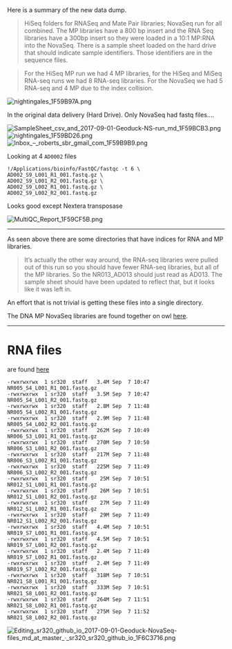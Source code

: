 Here is a summary of the new data dump. 

>HiSeq folders for RNASeq and Mate Pair libraries;
NovaSeq run for all combined.  The MP libraries have a 800 bp insert and the RNA Seq libraries have a 300bp insert so they were loaded in a 10:1 MP:RNA into the NovaSeq.
There is a sample sheet loaded on the hard drive that should indicate sample identifiers.  Those identifiers are in the sequence files.

>For the HiSeq MP run we had 4 MP libraries, for the HiSeq and MiSeq RNA-seq runs we had 8 RNA-seq libraries. For the NovaSeq we had 5 RNA-seq and 4 MP due to the index collision.

<img src="http://eagle.fish.washington.edu/cnidarian/skitch/nightingales_1F59B97A.png" alt="nightingales_1F59B97A.png"/>

In the original data delivery (Hard Drive).
Only NovaSeq had fastq files....

<img src="http://eagle.fish.washington.edu/cnidarian/skitch/SampleSheet_csv_and_2017-09-01-Geoduck-NS-run_md_1F59BCB3.png" alt="SampleSheet_csv_and_2017-09-01-Geoduck-NS-run_md_1F59BCB3.png"/>

<img src="http://eagle.fish.washington.edu/cnidarian/skitch/nightingales_1F59BD26.png" alt="nightingales_1F59BD26.png"/>


<img src="http://eagle.fish.washington.edu/cnidarian/skitch/Inbox_–_roberts_sbr_gmail_com_1F59B9B9.png" alt="Inbox_–_roberts_sbr_gmail_com_1F59B9B9.png"/>


Looking at 4 `AD0002` files    

```
!/Applications/bioinfo/FastQC/fastqc -t 6 \
AD002_S9_L001_R1_001.fastq.gz \
AD002_S9_L001_R2_001.fastq.gz \
AD002_S9_L002_R1_001.fastq.gz \
AD002_S9_L002_R2_001.fastq.gz
```

Looks good except Nextera transposase

<img src="http://eagle.fish.washington.edu/cnidarian/skitch/MultiQC_Report_1F59CF5B.png" alt="MultiQC_Report_1F59CF5B.png"/>


---

As seen above there are some directories that have indices for RNA and MP libraries.


>It’s actually the other way around, the RNA-seq libraries were pulled out of this run so you should have fewer RNA-seq libraries, but all of the MP libraries. So the NR013_AD013 should just read as AD013. The sample sheet should have been updated to reflect that, but it looks like it was left in.

An effort that is not trivial is getting these files into a single directory.

The DNA MP NovaSeq libraries are found together on owl [here](http://owl.fish.washington.edu/halfshell/working-directory/17-09-01/).

--- 

# RNA files

are found [here](http://owl.fish.washington.edu/halfshell/working-directory/17-09-07/)

```
-rwxrwxrwx  1 sr320  staff   3.4M Sep  7 10:47 NR005_S4_L001_R1_001.fastq.gz
-rwxrwxrwx  1 sr320  staff   3.5M Sep  7 10:47 NR005_S4_L001_R2_001.fastq.gz
-rwxrwxrwx  1 sr320  staff   2.8M Sep  7 11:48 NR005_S4_L002_R1_001.fastq.gz
-rwxrwxrwx  1 sr320  staff   2.9M Sep  7 11:48 NR005_S4_L002_R2_001.fastq.gz
-rwxrwxrwx  1 sr320  staff   262M Sep  7 10:49 NR006_S3_L001_R1_001.fastq.gz
-rwxrwxrwx  1 sr320  staff   270M Sep  7 10:50 NR006_S3_L001_R2_001.fastq.gz
-rwxrwxrwx  1 sr320  staff   217M Sep  7 11:48 NR006_S3_L002_R1_001.fastq.gz
-rwxrwxrwx  1 sr320  staff   225M Sep  7 11:49 NR006_S3_L002_R2_001.fastq.gz
-rwxrwxrwx  1 sr320  staff    25M Sep  7 10:51 NR012_S1_L001_R1_001.fastq.gz
-rwxrwxrwx  1 sr320  staff    26M Sep  7 10:51 NR012_S1_L001_R2_001.fastq.gz
-rwxrwxrwx  1 sr320  staff    27M Sep  7 11:49 NR012_S1_L002_R1_001.fastq.gz
-rwxrwxrwx  1 sr320  staff    29M Sep  7 11:49 NR012_S1_L002_R2_001.fastq.gz
-rwxrwxrwx  1 sr320  staff   4.4M Sep  7 10:51 NR019_S7_L001_R1_001.fastq.gz
-rwxrwxrwx  1 sr320  staff   4.5M Sep  7 10:51 NR019_S7_L001_R2_001.fastq.gz
-rwxrwxrwx  1 sr320  staff   2.4M Sep  7 11:49 NR019_S7_L002_R1_001.fastq.gz
-rwxrwxrwx  1 sr320  staff   2.4M Sep  7 11:49 NR019_S7_L002_R2_001.fastq.gz
-rwxrwxrwx  1 sr320  staff   318M Sep  7 10:51 NR021_S8_L001_R1_001.fastq.gz
-rwxrwxrwx  1 sr320  staff   333M Sep  7 10:51 NR021_S8_L001_R2_001.fastq.gz
-rwxrwxrwx  1 sr320  staff   264M Sep  7 11:51 NR021_S8_L002_R1_001.fastq.gz
-rwxrwxrwx  1 sr320  staff   275M Sep  7 11:52 NR021_S8_L002_R2_001.fastq.gz
```

<img src="http://eagle.fish.washington.edu/cnidarian/skitch/Editing_sr320_github_io_2017-09-01-Geoduck-NovaSeq-files_md_at_master_·_sr320_sr320_github_io_1F6C3716.png" alt="Editing_sr320_github_io_2017-09-01-Geoduck-NovaSeq-files_md_at_master_·_sr320_sr320_github_io_1F6C3716.png"/>
